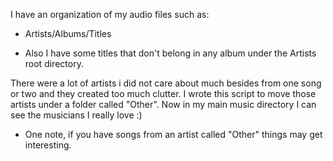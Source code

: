 I have an organization of my audio files such as:

- Artists/Albums/Titles

- Also I have some titles that don't belong in any album under the Artists root directory.

There were a lot of artists i did not care about much besides from one song or two and they created too much clutter. I wrote this script to move those artists under a folder called "Other". Now in my main music directory I can see the musicians I really love :) 

- One note, if you have songs from an artist called "Other" things may get interesting.
